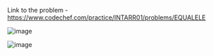 Link to the problem - https://www.codechef.com/practice/INTARR01/problems/EQUALELE




![image](https://github.com/Haleshot/Competitive-Programming/assets/57552973/38f85ece-079c-4600-a9f5-a31d3b511181)



![image](https://github.com/Haleshot/Competitive-Programming/assets/57552973/40a4efeb-cab2-4346-90c9-27bd6810c889)
